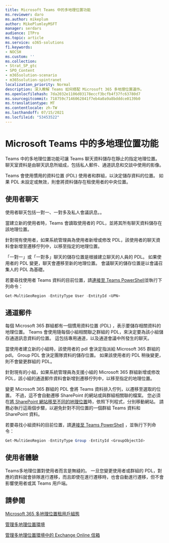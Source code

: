 ```yaml
---
title: Microsoft Teams 中的多地理位置功能
ms.reviewer: daro
ms.author: mikeplum
author: MikePlumleyMSFT
manager: serdars
audience: ITPro
ms.topic: article
ms.service: o365-solutions
f1.keywords:
- NOCSH
ms.custom: ''
ms.collection:
- Strat_SP_gtc
- SPO_Content
- m365solution-scenario
- m365solution-spintranet
localization_priority: Normal
description: 深入瞭解 Teams 如何搭配 Microsoft 365 多地理位置運作。
ms.openlocfilehash: 7da2032e1106d03178eccf3bcfb4f37fc63780d7
ms.sourcegitcommit: 718759c7146062841f7eb4a0a9a8bdddce0139b0
ms.translationtype: MT
ms.contentlocale: zh-TW
ms.lasthandoff: 07/15/2021
ms.locfileid: "53453522"
---
```

# <a name="multi-geo-capabilities-in-microsoft-teams"></a>Microsoft Teams 中的多地理位置功能

Teams 中的多地理位置功能可讓 Teams 聊天資料儲存在靜止的指定地理位置。 聊天室資料是由聊天訊息所組成，包括私人郵件、通道訊息和交談中使用的影像。

Teams 會使用慣用的資料位置 (PDL) 使用者和群組，以決定儲存資料的位置。 如果 PDL 未設定或無效，則會將資料儲存在租使用者的中央位置。

## <a name="user-chat"></a>使用者聊天

使用者聊天包括一對一、一對多及私人會議訊息。。

當建立新的使用者時，Teams 會讀取使用者的 PDL，並將其所有聊天資料儲存在該地理位置。

針對現有使用者，如果系統管理員為使用者新增或修改 PDL，該使用者的聊天資料會新增至遷移佇列中，以移至指定的地理位置。

「一對一」或「一對多」聊天的儲存位置是根據建立聊天的人員的 PDL。 如果使用者的 PDL 變更，聊天會遷移至新的地理位置。 會議聊天的儲存位置是以會議召集人的 PDL 為基礎。

若要尋找使用者 Teams 資料的目前位置，請[連接至 Teams PowerShell](/powershell/module/teams/connect-microsoftteams)並執行下列命令：

```PowerShell
Get-MultiGeoRegion -EntityType User -EntityId <UPN>
```

## <a name="channel-messages"></a>通道郵件

每個 Microsoft 365 群組都有一個慣用資料位置 (PDL) ，表示要儲存相關資料的地理位置。 Teams 會使用隨每個小組相關聯之群組的 PDL，來決定要為該小組儲存通道訊息資料的位置。 這包括專用通道，以及通道會議中所發生的聊天。

當使用者建立新的小組時，該使用者的 pdl 會決定指派給 Microsoft 365 群組的 pdl。 Group PDL 會決定團隊資料的儲存位置。 如果該使用者的 PDL 稍後變更，則不會變更群組的 PDL。

針對現有的小組，如果系統管理員為支援小組的 Microsoft 365 群組新增或修改 PDL，該小組的通道郵件資料會新增到遷移佇列中，以移至指定的地理位置。

變更 Microsoft 365 群組的 PDL 會將 Teams 資料排入佇列，以遷移至選取的位置。 不過，這不會自動遷移 SharePoint 的網站或與群組相關聯的檔案。 您必須在[將 SharePoint 網站移至不同的地理位置](/microsoft-365/enterprise/move-sharepoint-between-geo-locations)時，依照下列程式，分別移動網站。 請務必執行這兩個步驟，以避免針對不同位置的一個群組 Teams 資料和 SharePoint 資料。

若要尋找小組資料的目前位置，請[連接至 Teams PowerShell](/powershell/module/teams/connect-microsoftteams) ，並執行下列命令：

```PowerShell
Get-MultiGeoRegion -EntityType Group -EntityId <GroupObjectId>
```

## <a name="user-experience"></a>使用者體驗

Teams多地理位置對使用者而言是無縫的。 一旦您變更使用者或群組的 PDL，對應的資料就會排隊進行遷移，而且即使在進行遷移時，也會自動進行遷移，但不會影響使用者或其 Teams 用戶端。

## <a name="see-also"></a>請參閱

[Microsoft 365 多地理位置租用戶組態](/microsoft-365/enterprise/multi-geo-tenant-configuration)

[管理多地理位置環境](administering-a-multi-geo-environment.md)

[管理多地理位置環境中的 Exchange Online 信箱](administering-exchange-online-multi-geo.md)
